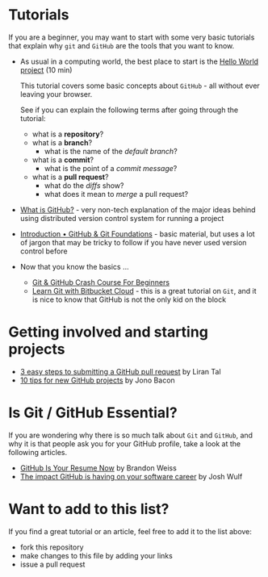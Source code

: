 # Tutorials

If you are a beginner, you may want to start with some very basic 
tutorials that explain why `git` and `GitHub` are the tools that you want 
to know.

- As usual in a computing world, the best place to start is 
the [Hello World project](https://guides.github.com/activities/hello-world/) (10 min) 

    This tutorial covers some basic concepts about `GitHub` - all without
    ever leaving your browser. 
    
    See if you can
    explain the following terms after going through the tutorial:
    - what is a __repository__?
    - what is a __branch__?
        - what is the name of the _default branch_?
    - what is a __commit__?
        - what is the point of a _commit message_? 
    - what is a __pull request__?
        - what do the _diffs_ show? 
        - what does it mean to _merge_ a pull request? 

- [What is GitHub?](https://www.youtube.com/watch?v=w3jLJU7DT5E) - very non-tech explanation of the major ideas behind using distributed version control system for running a project  

- [Introduction • GitHub & Git Foundations](https://www.youtube.com/watch?v=FyfwLX4HAxM) - basic material, but uses a lot of jargon that may be tricky to follow if you have never used version control before 
        
- Now that you know the basics ...
    - [Git & GitHub Crash Course For Beginners](https://www.youtube.com/watch?v=SWYqp7iY_Tc)  
    - [Learn Git with Bitbucket Cloud](https://www.atlassian.com/git/tutorials/learn-git-with-bitbucket-cloud) - this is a great tutorial on `Git`, and it is nice to know that GitHub is not the only kid on the block 

# Getting involved and starting projects
- [3 easy steps to submitting a GitHub pull request](https://opensource.com/life/16/3/submit-github-pull-request?utm_campaign=intrel) by Liran Tal
- [10 tips for new GitHub projects](https://opensource.com/business/16/6/10-tips-new-github-projects?utm_campaign=intrel) by Jono Bacon 
    

# Is Git / GitHub Essential? 

If you are wondering why there is so much talk about `Git` and `GitHub`, and why it is
that people ask you for your GitHub profile, take a look at the following articles. 

- [GitHub Is Your Resume Now](http://anti-pattern.com/github-is-your-resume-now) by Brandon Weiss
- [The impact GitHub is having on your software career](https://opensource.com/article/17/3/impact-github-software-career) by Josh Wulf 


# Want to add  to this list? 

If you find a great tutorial or an article, feel free to add it to the list above:

- fork this repository
- make changes to this file by adding your links
- issue a pull request 

